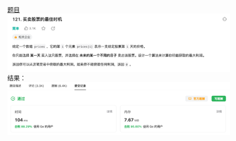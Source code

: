 [题目](https://leetcode.cn/problems/best-time-to-buy-and-sell-stock/)
![pic](img.png)
结果：
![pic](result.png)